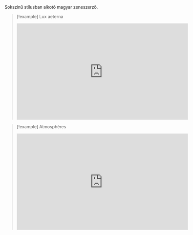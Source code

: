 Sokszínű stílusban alkotó magyar zeneszerző.

>[!example] Lux aeterna
><iframe width="560" height="315" src="https://www.youtube-nocookie.com/embed/vcx-4olgf10?si=_lNQ6fs8SzXpTxSD" title="YouTube video player" frameborder="0" allow="accelerometer; autoplay; clipboard-write; encrypted-media; gyroscope; picture-in-picture; web-share" allowfullscreen></iframe>

>[!example] Atmosphères
><iframe width="560" height="315" src="https://www.youtube-nocookie.com/embed/E-bemE-bCXQ?si=I3gvtwM-DRIySOKj" title="YouTube video player" frameborder="0" allow="accelerometer; autoplay; clipboard-write; encrypted-media; gyroscope; picture-in-picture; web-share" allowfullscreen></iframe>


